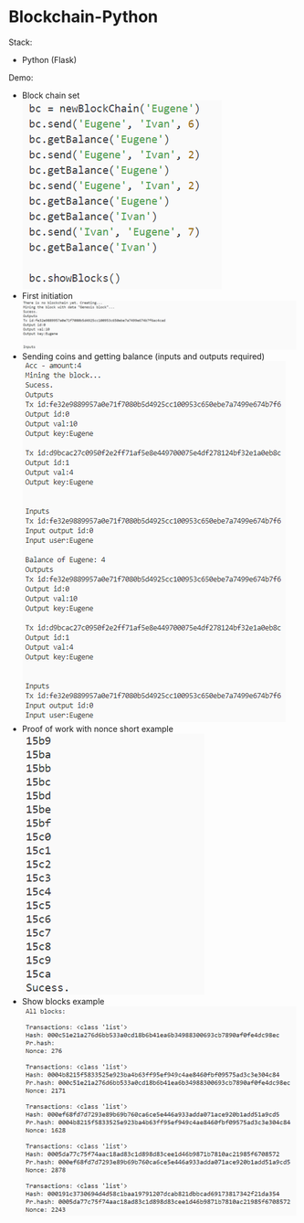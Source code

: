 # Blockchain-Python

Stack:
- Python (Flask)

Demo:
- Block chain set  
![Block chain set](https://github.com/J4stEu/Blockchain-Python/blob/master/projectDemo/1.png?raw=true)
- First initiation  
![First initiation](https://github.com/J4stEu/Blockchain-Python/blob/master/projectDemo/2.png?raw=true)
- Sending coins and getting balance (inputs and outputs required)  
![Sending coins and getting balance (inputs and outputs required)](https://github.com/J4stEu/Blockchain-Python/blob/master/projectDemo/3.png?raw=true)
- Proof of work with nonce short example  
![Proof of work with nonce short example](https://github.com/J4stEu/Blockchain-Python/blob/master/projectDemo/5.png?raw=true)
- Show blocks example  
![Show blocks example](https://github.com/J4stEu/Blockchain-Python/blob/master/projectDemo/4.png?raw=true)
